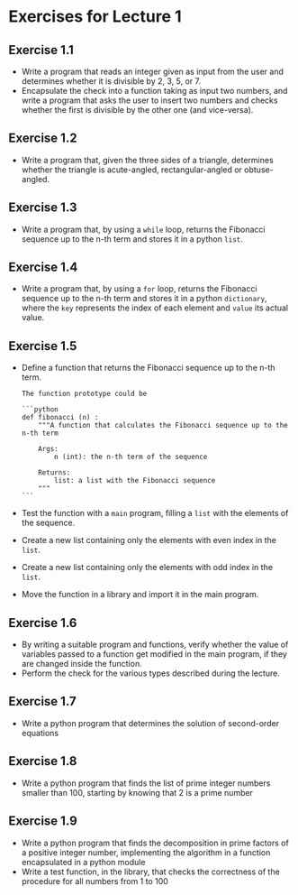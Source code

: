 # Exercises for Lecture 1

## Exercise 1.1

  * Write a program that reads an integer given as input from the user 
    and determines whether it is divisible by 2, 3, 5, or 7.
  * Encapsulate the check into a function taking as input two numbers,
    and write a program that asks the user to insert two numbers 
    and checks whether the first is divisible by the other one (and vice-versa).

## Exercise 1.2

  * Write a program that, given the three sides of a triangle, 
    determines whether the triangle is acute-angled, rectangular-angled or obtuse-angled.

## Exercise 1.3

  * Write a program that, by using a `while` loop, 
    returns the Fibonacci sequence up to the n-th term
    and stores it in a python `list`.

## Exercise 1.4

  * Write a program that, by using a `for` loop, 
    returns the Fibonacci sequence up to the n-th term
    and stores it in a python `dictionary`, 
    where the `key` represents the index of each element
    and `value` its actual value.

## Exercise 1.5

  * Define a function that returns the Fibonacci sequence up to the n-th term.

    `````{hint}
    The function prototype could be

    ```python
    def fibonacci (n) :
        """A function that calculates the Fibonacci sequence up to the n-th term

        Args:
            n (int): the n-th term of the sequence

        Returns:
            list: a list with the Fibonacci sequence
        """
    ```
    `````
  * Test the function with a `main` program,
    filling a `list` with the elements of the sequence.
  * Create a new list containing only the elements with even index in the `list`.  
  * Create a new list containing only the elements with odd index in the `list`.
  * Move the function in a library and import it in the main program.

## Exercise 1.6

  * By writing a suitable program and functions,
    verify whether the value of variables passed to a function
    get modified in the main program, 
    if they are changed inside the function.
  * Perform the check for the various types described during the lecture.

## Exercise 1.7

  * Write a python program that determines the solution of second-order
    equations

## Exercise 1.8

  * Write a python program that finds the list of prime integer numbers
    smaller than 100, starting by knowing that 2 is a prime number

## Exercise 1.9

  * Write a python program that finds the decomposition in prime factors
    of a positive integer number, implementing the algorithm 
    in a function encapsulated in a python module
  * Write a test function, in the library, 
    that checks the correctness of the procedure for all numbers 
    from 1 to 100  

